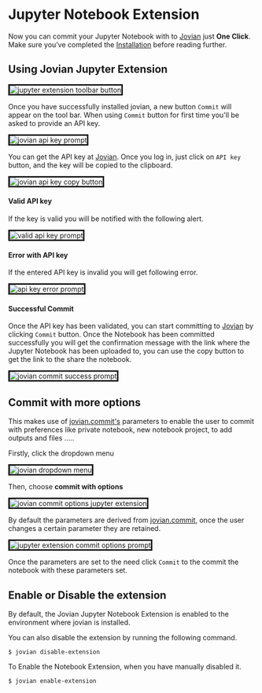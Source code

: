 # Jupyter Notebook Extension

Now you can commit your Jupyter Notebook with to [Jovian](https://jovian.ml?utm_source=docs) just **One Click**.
Make sure you’ve completed the [Installation](https://jovian-py.readthedocs.io/en/latest/user-guide/01-install.html) before reading further.

## Using Jovian Jupyter Extension

<img src="https://i.imgur.com/44QTHP6.png" class="screenshot" alt="jupyter extension toolbar button" style="border-style: solid;">

Once you have successfully installed jovian, a new button `Commit` will appear on the tool bar. When using `Commit` button for first time you'll be asked to provide an API key.

<img src="https://i.imgur.com/oNSowtY.png" class="screenshot" alt="jovian api key prompt"  style="border-style: solid;">

You can get the API key at [Jovian](https://jovian.ml?utm_source=docs). Once you log in, just click on `API key` button, and the key will be copied to the clipboard.

<img src="https://i.imgur.com/taLLUVd.png" class="screenshot" alt="jovian api key copy button"  style="border-style: solid;">

#### Valid API key

If the key is valid you will be notified with the following alert.

<img src="https://i.imgur.com/UHvSihx.png" class="screenshot" alt="valid api key prompt"  style="border-style: solid;">

#### Error with API key

If the entered API key is invalid you will get following error.

<img src="https://i.imgur.com/9WaVkTR.png" class="screenshot" alt="api key error prompt"  style="border-style: solid;">

#### Successful Commit

Once the API key has been validated, you can start committing to [Jovian](https://jovian.ml?utm_source=docs) by clicking `Commit` button. Once the Notebook has been committed successfully you will get the confirmation message with the link where the Jupyter Notebook has been uploaded to, you can use the copy button to get the link to the share the notebook.

<img src="https://i.imgur.com/4GoqzER.png" class="screenshot" alt="jovian commit success prompt"  style="border-style: solid;">

## Commit with more options

This makes use of [jovian.commit's](https://jovian-py.readthedocs.io/en/latest/jvn/commit.html) parameters to enable the user to commit with preferences like private notebook, new notebook project, to add outputs and files .....

Firstly, click the dropdown menu

<img src="https://i.imgur.com/C4trCHn.png" class="screenshot" alt="jovian dropdown menu"  style="border-style: solid;">

Then, choose **commit with options**

<img src="https://i.imgur.com/MAbD0aB.png" class="screenshot" alt="jovian commit options jupyter extension"  style="border-style: solid;">

By default the parameters are derived from [jovian.commit](https://jovian-py.readthedocs.io/en/latest/jvn/commit.html), once the user changes a certain parameter they are retained.

<img src="https://i.imgur.com/3C7dokb.png" class="screenshot" alt="jupyter extension commit options prompt"  style="border-style: solid;">

Once the parameters are set to the need click `Commit` to the commit the notebook with these parameters set.

## Enable or Disable the extension

By default, the Jovian Jupyter Notebook Extension is enabled to the environment where jovian is installed.

You can also disable the extension by running the following command.

```
$ jovian disable-extension
```

To Enable the Notebook Extension, when you have manually disabled it.

```
$ jovian enable-extension
```
